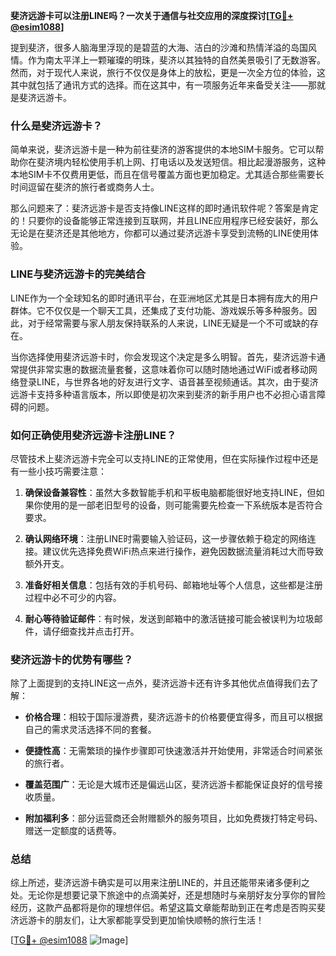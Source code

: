 **斐济远游卡可以注册LINE吗？一次关于通信与社交应用的深度探讨[[TG💪+ @esim1088](https://t.me/s/esim1088)]**

提到斐济，很多人脑海里浮现的是碧蓝的大海、洁白的沙滩和热情洋溢的岛国风情。作为南太平洋上一颗璀璨的明珠，斐济以其独特的自然美景吸引了无数游客。然而，对于现代人来说，旅行不仅仅是身体上的放松，更是一次全方位的体验，这其中就包括了通讯方式的选择。而在这其中，有一项服务近年来备受关注——那就是斐济远游卡。

### 什么是斐济远游卡？

简单来说，斐济远游卡是一种为前往斐济的游客提供的本地SIM卡服务。它可以帮助你在斐济境内轻松使用手机上网、打电话以及发送短信。相比起漫游服务，这种本地SIM卡不仅费用更低，而且在信号覆盖方面也更加稳定。尤其适合那些需要长时间逗留在斐济的旅行者或商务人士。

那么问题来了：斐济远游卡是否支持像LINE这样的即时通讯软件呢？答案是肯定的！只要你的设备能够正常连接到互联网，并且LINE应用程序已经安装好，那么无论是在斐济还是其他地方，你都可以通过斐济远游卡享受到流畅的LINE使用体验。

### LINE与斐济远游卡的完美结合

LINE作为一个全球知名的即时通讯平台，在亚洲地区尤其是日本拥有庞大的用户群体。它不仅仅是一个聊天工具，还集成了支付功能、游戏娱乐等多种服务。因此，对于经常需要与家人朋友保持联系的人来说，LINE无疑是一个不可或缺的存在。

当你选择使用斐济远游卡时，你会发现这个决定是多么明智。首先，斐济远游卡通常提供非常实惠的数据流量套餐，这意味着你可以随时随地通过WiFi或者移动网络登录LINE，与世界各地的好友进行文字、语音甚至视频通话。其次，由于斐济远游卡支持多种语言版本，所以即使是初次来到斐济的新手用户也不必担心语言障碍的问题。

### 如何正确使用斐济远游卡注册LINE？

尽管技术上斐济远游卡完全可以支持LINE的正常使用，但在实际操作过程中还是有一些小技巧需要注意：

1. **确保设备兼容性**：虽然大多数智能手机和平板电脑都能很好地支持LINE，但如果你使用的是一部老旧型号的设备，则可能需要先检查一下系统版本是否符合要求。
   
2. **确认网络环境**：注册LINE时需要输入验证码，这一步骤依赖于稳定的网络连接。建议优先选择免费WiFi热点来进行操作，避免因数据流量消耗过大而导致额外开支。

3. **准备好相关信息**：包括有效的手机号码、邮箱地址等个人信息，这些都是注册过程中必不可少的内容。

4. **耐心等待验证邮件**：有时候，发送到邮箱中的激活链接可能会被误判为垃圾邮件，请仔细查找并点击打开。

### 斐济远游卡的优势有哪些？

除了上面提到的支持LINE这一点外，斐济远游卡还有许多其他优点值得我们去了解：

- **价格合理**：相较于国际漫游费，斐济远游卡的价格要便宜得多，而且可以根据自己的需求灵活选择不同的套餐。
  
- **便捷性高**：无需繁琐的操作步骤即可快速激活并开始使用，非常适合时间紧张的旅行者。

- **覆盖范围广**：无论是大城市还是偏远山区，斐济远游卡都能保证良好的信号接收质量。

- **附加福利多**：部分运营商还会附赠额外的服务项目，比如免费拨打特定号码、赠送一定额度的话费等。

### 总结

综上所述，斐济远游卡确实是可以用来注册LINE的，并且还能带来诸多便利之处。无论你是想要记录下旅途中的点滴美好，还是想随时与亲朋好友分享你的冒险经历，这款产品都将是你的理想伴侣。希望这篇文章能帮助到正在考虑是否购买斐济远游卡的朋友们，让大家都能享受到更加愉快顺畅的旅行生活！

[[TG💪+ @esim1088](https://t.me/s/esim1088) ![Image](https://i.postimg.cc/4NQfJmqS/Snipaste-2025-05-13-00-14-12.png)]